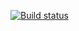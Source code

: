 [![Build status](https://build.appcenter.ms/v0.1/apps/1e51ae6f-3bcb-4426-9b5a-6e780199d331/branches/master/badge)](https://appcenter.ms)